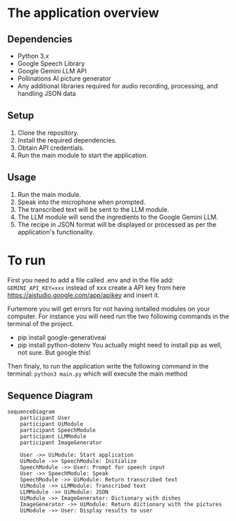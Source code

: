 # The application overview

## Dependencies

- Python 3.x
- Google Speech Library
- Google Gemini LLM API
- Pollinations AI picture generator
- Any additional libraries required for audio recording, processing, and handling JSON data

## Setup

1. Clone the repository.
2. Install the required dependencies.
3. Obtain API credentials.
4. Run the main module to start the application.

## Usage

1. Run the main module.
2. Speak into the microphone when prompted.
3. The transcribed text will be sent to the LLM module.
4. The LLM module will send the ingredients to the Google Gemini LLM.
5. The recipe in JSON format will be displayed or processed as per the application's functionality.

# To run
First you need to add a file called .env and in the file add:
`GEMINI_API_KEY=xxx`
instead of xxx create a API key from here https://aistudio.google.com/app/apikey and insert it. 

Furtemore you will get errors for not having isntalled modules on your computer.
For instance you will need run the two following commands in the terminal of the project.
- pip install google-generativeai
- pip install python-dotenv
You actually might need to install pip as well, not sure. But google this!

Then finaly, to run the application write the following command in the terminal:
`python3 main.py`
which will execute the main method

## Sequence Diagram

```mermaid
sequenceDiagram
    participant User
    participant UiModule
    participant SpeechModule
    participant LLMModule
    participant ImageGenerator

    User ->> UiModule: Start application
    UiModule ->> SpeechModule: Initialize
    SpeechModule ->> User: Prompt for speech input
    User ->> SpeechModule: Speak
    SpeechModule ->> UiModule: Return transcribed text
    UiModule ->> LLMModule: Transcribed text
    LLMModule ->> UiModule: JSON
    UiModule ->> ImageGenerator: Dictionary with dishes
    ImageGenerator ->> UiModule: Return dictionary with the pictures
    UiModule ->> User: Display results to user
```
